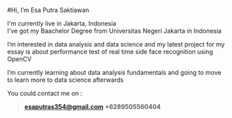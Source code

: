 #Hi, I’m Esa Putra Saktiawan<br />

I'm currently live in Jakarta, Indonesia<br />
I've got my Baachelor Degree from Universitas Negeri Jakarta in Indonesia<br />

I’m interested in data analysis and data science and my latest project for my essay is about performance test of real time side face recognition using OpenCV

I’m currently learning about data analysis fundamentals and going to move to learn more to data science afterwards  

You could contact me on :
  > **esaputras354@gmail.com**
  > **+6289505560404**



<!---
esaputras/esaputras is a ✨ special ✨ repository because its `README.md` (this file) appears on your GitHub profile.
You can click the Preview link to take a look at your changes.
--->
